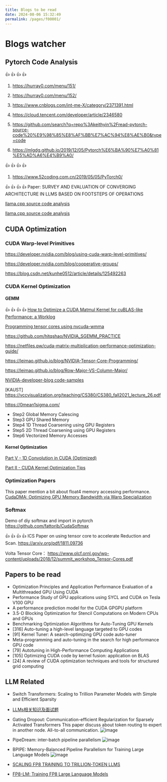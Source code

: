 ```yaml
---
title: Blogs to be read
date: 2024-08-06 15:32:49
permalink: /pages/f00001/
---
```

# Blogs watcher
## Pytorch Code Analysis

:+1: :+1: :+1: :+1:
1. https://hurray0.com/menu/151/
2. https://hurray0.com/menu/152/

1. https://www.cnblogs.com/int-me-X/category/2371391.html
2. https://cloud.tencent.com/developer/article/2346580
3. https://github.com/search?q=repo%3Akeithyin%2Fread-pytorch-source-code%20%E9%98%85%E8%AF%BB%E7%AC%94%E8%AE%B0&type=code
4. https://mlgdg.github.io/2019/12/05/Pytorch%E6%BA%90%E7%A0%81%E5%AD%A6%E4%B9%A0/
   
:+1: :+1: :+1: :+1:
1. https://www.52coding.com.cn/2019/05/05/PyTorch0/

:+1: :+1: :+1: :+1:
Paper: SURVEY AND EVALUATION OF CONVERGING ARCHITECTURE IN LLMS BASED ON FOOTSTEPS OF OPERATIONS

[llama.cpp source code analysis](https://www.cnblogs.com/learnhow/p/18447779)

[llama.cpp source code analysis](https://forsworns.github.io/zh/blogs/20240623/)

## CUDA Optimization

### CUDA Warp-level Primitives

https://developer.nvidia.com/blog/using-cuda-warp-level-primitives/

https://developer.nvidia.com/blog/cooperative-groups/

https://blog.csdn.net/kunhe0512/article/details/125492263

### CUDA Kernel Optimization
#### GEMM
:+1: :+1: :+1: :+1: [How to Optimize a CUDA Matmul Kernel for cuBLAS-like Performance: a Worklog](https://siboehm.com/articles/22/CUDA-MMM)

[Programming tensor cores using nvcuda-wmma](https://xinyinicole.com/blogs/programming-tensor-cores-using-nvcuda-wmma/)

https://github.com/hitqshao/NVIDIA_SGEMM_PRACTICE

https://netfiles.pw/cuda-matrix-multiplication-performance-optimization-guide/

https://leimao.github.io/blog/NVIDIA-Tensor-Core-Programming/

https://leimao.github.io/blog/Row-Major-VS-Column-Major/

[NVIDIA-developer-blog code-samples](https://github.com/NVIDIA-developer-blog/code-samples/blob/master/posts/tensor-cores/simpleTensorCoreGEMM.cu)

[KAUST] https://vccvisualization.org/teaching/CS380/CS380_fall2021_lecture_26.pdf

https://0mean1sigma.com/

- Step2 Global Memory Calescing
- Step3 GPU Shared Memory
- Step4 1D Thread Coarsening using GPU Registers
- Step5 2D Thread Coarsening using GPU Registers
- Step6 Vectorized Memory Accesses

#### Kernel Optimization
[Part V - 1D Convolution in CUDA (Optimized)](https://www.vrushankdes.ai/diffusion-policy-inference-optimization/part-v---1d-convolution-in-cuda-optimized)

[Part II - CUDA Kernel Optimization Tips](https://www.vrushankdes.ai/diffusion-policy-inference-optimization/part-ii---cuda-kernel-optimization-tips)

### Optimization Papers

This paper mention a bit about float4 memory accessing performance.
[CudaDMA: Optimizing GPU Memory Bandwidth via Warp Specialization](https://lightsighter.org/pdfs/cudadma-sc11.pdf)

### Softmax

Demo of diy softmax and import in pytorch
https://github.com/fattorib/CudaSoftmax

:+1: :+1: :+1: :+1: ICS Paper on using tensor core to accelerate Reduction and Scan.
https://arxiv.org/pdf/1811.09736

Volta Tensor Core：
https://www.olcf.ornl.gov/wp-content/uploads/2018/12/summit_workshop_Tensor-Cores.pdf

## Papers to be read
- Optimization Principles and Application Performance Evaluation of a Multithreaded GPU Using CUDA
- Performance Study of GPU applications using SYCL and CUDA on Tesla V100 GPU
- A performance prediction model for the CUDA GPGPU platform
- 3.5-D Blocking Optimization for Stencil Computations on Modern CPUs and GPUs
- Benchmarking Optimization Algorithms for Auto-Tuning GPU Kernels
- [316] Auto-tuning a high-level language targeted to GPU codes
- [91] Kernel Tuner: A search-optimizing GPU code auto-tuner
- Meta-programming and auto-tuning in the search for high performance GPU code
- [79] Autotuning in High-Performance Computing Applications
- [105] Optimizing CUDA code by kernel fusion: application on BLAS
- [24] A review of CUDA optimization techniques and tools for structured grid computing

## LLM Related
- Switch Transformers: Scaling to Trillion Parameter Models with Simple and Efficient Sparsity
- [LLMs相关知识及面试题](https://wdndev.github.io/llm_interview_note/#/)
- Gating Dropout: Communication-efficient Regularization for Sparsely Activated Transformers
  This paper discuss about token routing to expert in another node. All-to-all communication.
  ![image](https://github.com/user-attachments/assets/b958d7ab-261c-4a35-9550-237aa2e4d01e)

- PipeDream: inter-batch pipeline parallelism
  ![image](https://github.com/user-attachments/assets/31828b88-2a1e-483c-bada-a838c23f5cc2)
- BPIPE: Memory-Balanced Pipeline Parallelism for Training Large Language Models
  ![image](https://github.com/user-attachments/assets/95f482d2-2c0e-454c-b877-35a9efe1932a)
- [SCALING FP8 TRAINING TO TRILLION-TOKEN LLMS](https://arxiv.org/pdf/2409.12517)
- [FP8-LM: Training FP8 Large Language Models](https://arxiv.org/pdf/2310.18313)


